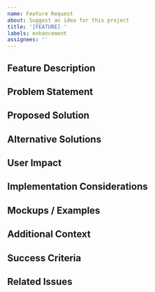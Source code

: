 ```yaml
---
name: Feature Request
about: Suggest an idea for this project
title: '[FEATURE] '
labels: enhancement
assignees: ''
---
```


## Feature Description
<!-- A clear and concise description of the feature you'd like to see -->

## Problem Statement
<!-- Describe the problem this feature would solve -->

## Proposed Solution
<!-- Describe how you envision this feature working -->

## Alternative Solutions
<!-- Describe any alternative solutions you've considered -->

## User Impact
<!-- How would this feature benefit users? -->

## Implementation Considerations
<!-- Any technical considerations or potential challenges -->

## Mockups / Examples
<!-- Add mockups, examples, or references if applicable -->

## Additional Context
<!-- Add any other context about the feature request here -->

## Success Criteria
<!-- What would make this feature implementation successful? -->

## Related Issues
<!-- Link any related issues here using #issue-number --> 